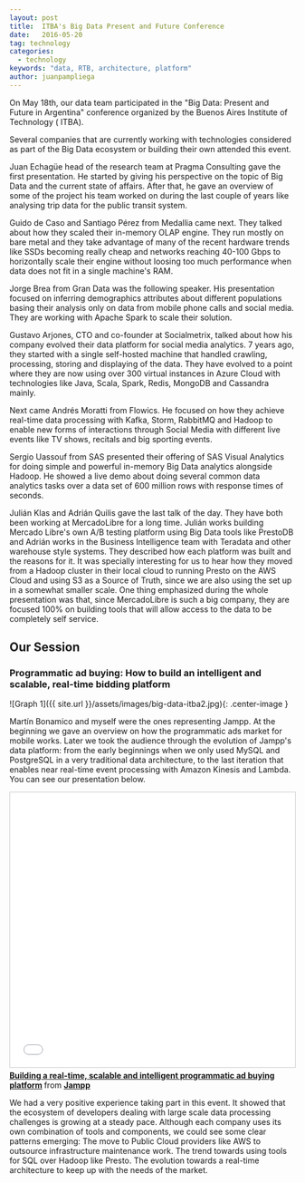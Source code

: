 ```yaml
---
layout: post
title:  ITBA's Big Data Present and Future Conference
date:   2016-05-20
tag: technology
categories:
  - technology
keywords: "data, RTB, architecture, platform"
author: juanpampliega
---
```


<!--excerpt.start-->
On May 18th, our data team participated in the "Big Data: Present and Future in Argentina" conference organized by the Buenos Aires Institute of Technology ( ITBA). 

Several companies that are currently working with technologies considered as part of the Big Data ecosystem or building their own attended this event.
<!--excerpt.end-->

Juan Echagüe head of the research team at Pragma Consulting gave the first presentation. He started by giving his perspective on the topic of Big Data and the current state of affairs. After that, he gave an overview of some of the project his team worked on during the last couple of years like analysing trip data for the public transit system.  

Guido de Caso and Santiago Pérez from Medallia came next. They talked about how they scaled their in-memory OLAP engine. They run mostly on bare metal and they take advantage of many of the recent hardware trends like SSDs becoming really cheap and networks reaching 40-100 Gbps to horizontally scale their engine without loosing too much performance when data does not fit in a single machine's RAM.

Jorge Brea from Gran Data was the following speaker. His presentation focused on inferring demographics attributes about different populations basing their analysis only on data from mobile phone calls and social media. They are working with Apache Spark to scale their solution.

Gustavo Arjones, CTO and co-founder at Socialmetrix, talked about how his company evolved their data platform for social media analytics. 7 years ago, they started with a single self-hosted machine  that handled crawling, processing, storing and displaying of the data. They have evolved to a point where they are now using over 300 virtual instances in Azure Cloud with technologies like Java, Scala, Spark, Redis, MongoDB and Cassandra mainly.

Next came Andrés Moratti from Flowics. He focused on how they achieve real-time data processing with Kafka, Storm, RabbitMQ and Hadoop to enable new forms of interactions through Social Media with different live events like TV shows, recitals and big sporting events.

Sergio Uassouf from SAS presented their offering of SAS Visual Analytics for doing simple and powerful in-memory Big Data analytics alongside Hadoop. He showed a live demo about doing several common data analytics tasks over a data set of 600 million rows with response times of seconds.

Julián Klas and Adrián Quilis gave the last talk of the day. They have both been working at MercadoLibre for a long time. Julián works building Mercado Libre's own A/B testing platform using Big Data tools like PrestoDB and Adrián works in the Business Intelligence team with Teradata and other warehouse style systems. They described how each platform was built and the reasons for it. It was specially interesting for us to hear how they moved from a Hadoop cluster in their local cloud to running Presto on the AWS Cloud and using S3 as a Source of Truth, since we are also using the set up in a somewhat smaller scale. One thing emphasized during the whole presentation was that, since MercadoLibre is such a big company, they are focused 100% on building tools that will allow access to the data to be  completely self service.

<h2>Our Session</h2>

<h3>Programmatic ad buying: How to build an intelligent and scalable, real-time bidding platform</h3>

![Graph 1]({{ site.url }}/assets/images/big-data-itba2.jpg){: .center-image }

Martín Bonamico and myself were the ones representing Jampp. At the beginning we gave an overview on how the programmatic ads market for mobile works. Later we took the audience through the evolution of Jampp's data platform: from the early beginnings when we only used MySQL and PostgreSQL in a very traditional data architecture, to the last iteration that enables near real-time event processing with Amazon Kinesis and Lambda. You can see our presentation below.

<iframe src="//www.slideshare.net/slideshow/embed_code/key/MSKnvOEoHsUtuz" width="595" height="485" frameborder="0" marginwidth="0" marginheight="0" scrolling="no" style="border:1px solid #CCC; border-width:1px; margin-bottom:5px; max-width: 100%;" allowfullscreen> </iframe> <div style="margin-bottom:5px"> <strong> <a href="//www.slideshare.net/Jampp/building-a-realtime-scalable-and-intelligent-programmatic-ad-buying-platform-62233250" title="Building a real-time, scalable and intelligent programmatic ad buying platform" target="_blank">Building a real-time, scalable and intelligent programmatic ad buying platform</a> </strong> from <strong><a href="//www.slideshare.net/Jampp" target="_blank">Jampp</a></strong> </div>

We had a very positive experience taking part in this event. It showed that the ecosystem of developers dealing with large scale data processing challenges is growing at a steady pace. Although each company uses its own combination of tools and components, we could see some clear patterns emerging:
The move to Public Cloud providers like AWS to outsource infrastructure maintenance work.
The trend towards using tools for SQL over Hadoop like Presto.
The evolution towards a real-time architecture to keep up with the needs of the market.


